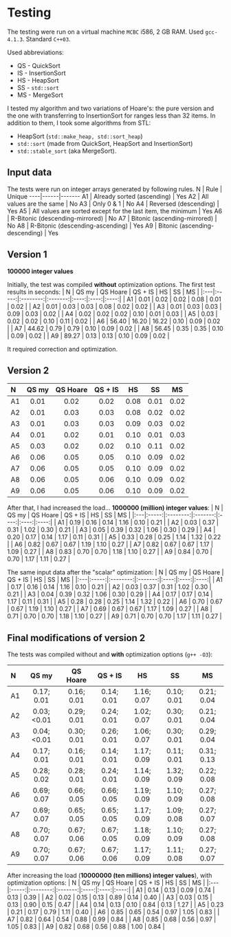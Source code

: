# Testing
The testing were run on a virtual machine `MCBC` i586, 2 GB RAM.
Used `gcc-4.1.3`. Standard `C++03`.

Used abbreviations:
+ QS - QuickSort
+ IS - InsertionSort
+ HS - HeapSort
+ SS - `std::sort`
+ MS - MergeSort

I tested my algorithm and two variations of Hoare's: the pure version and the one with transferring to InsertionSort for ranges less than 32 items.
In addition to them, I took some algorithms from STL:
+ HeapSort (`std::make_heap, std::sort_heap`)
+ `std::sort` (made from QuickSort, HeapSort and InsertionSort)
+ `std::stable_sort` (aka MergeSort).

## Input data
The tests were run on integer arrays generated by following rules.
N   | Rule | Unique
----|------|-------
A1  | Already sorted (ascending) | Yes
A2  | All values are the same    | No
A3  | Only 0 & 1                 | No
A4  | Reversed (descending)      | Yes
A5  | All values are sorted except for the last item, the minimum | Yes
A6  | R-Bitonic (descending-mirrored)  | No
A7  | Bitonic (ascending-mirrored)     | No
A8  | R-Bitonic (descending-ascending) | Yes
A9  | Bitonic (ascending-descending)   | Yes

## Version 1
**100000 integer values**

Initially, the test was compiled **without** optimization options.
The first test results in seconds:
| N  | QS my | QS Hoare | QS + IS |  HS  |  SS  |  MS  |
|:---|:-----:|:--------:|:-------:|:----:|:----:|:----:|
| A1 |  0.01 |    0.02  |   0.02  | 0.08 | 0.01 | 0.02 |
| A2 |  0.01 |    0.03  |   0.03  | 0.08 | 0.02 | 0.02 |
| A3 |  0.01 |    0.03  |   0.03  | 0.09 | 0.03 | 0.02 |
| A4 |  0.02 |    0.02  |   0.02  | 0.10 | 0.01 | 0.03 |
| A5 |  0.03 |    0.02  |   0.02  | 0.10 | 0.11 | 0.02 |
| A6 | 56.40 |   16.20  |  16.22  | 0.10 | 0.09 | 0.02 |
| A7 | 44.62 |    0.79  |   0.79  | 0.10 | 0.09 | 0.02 |
| A8 | 56.45 |    0.35  |   0.35  | 0.10 | 0.09 | 0.02 |
| A9 | 89.27 |    0.13  |   0.13  | 0.10 | 0.09 | 0.02 |

It required correction and optimization.

## Version 2

| N  | QS my | QS Hoare | QS + IS |  HS  |  SS  |  MS  |
|:---|:-----:|:--------:|:-------:|:----:|:----:|:----:|
| A1 |  0.01 |   0.02   |   0.02  | 0.08 | 0.01 | 0.02 |
| A2 |  0.01 |   0.03   |   0.03  | 0.08 | 0.02 | 0.02 |
| A3 |  0.01 |   0.03   |   0.03  | 0.09 | 0.03 | 0.02 |
| A4 |  0.01 |   0.02   |   0.01  | 0.10 | 0.01 | 0.03 |
| A5 |  0.03 |   0.02   |   0.02  | 0.10 | 0.11 | 0.02 |
| A6 |  0.06 |   0.05   |   0.05  | 0.10 | 0.09 | 0.02 |
| A7 |  0.06 |   0.05   |   0.05  | 0.10 | 0.09 | 0.02 |
| A8 |  0.06 |   0.05   |   0.06  | 0.10 | 0.09 | 0.02 |
| A9 |  0.06 |   0.05   |   0.06  | 0.10 | 0.09 | 0.02 |

After that, I had increased the load... **1000000 (million) integer values**:
| N  | QS my | QS Hoare | QS + IS |  HS  |  SS  |  MS  |
|:---|:-----:|:--------:|:-------:|:----:|:----:|:----:|
| A1 |  0.19 |   0.16   |   0.14  | 1.16 | 0.10 | 0.21 |
| A2 |  0.03 |   0.37   |   0.31  | 1.02 | 0.30 | 0.21 |
| A3 |  0.05 |   0.39   |   0.32  | 1.06 | 0.30 | 0.29 |
| A4 |  0.20 |   0.17   |   0.14  | 1.17 | 0.11 | 0.31 |
| A5 |  0.33 |   0.28   |   0.25  | 1.14 | 1.32 | 0.22 |
| A6 |  0.82 |   0.67   |   0.67  | 1.19 | 1.10 | 0.27 |
| A7 |  0.82 |   0.67   |   0.67  | 1.17 | 1.09 | 0.27 |
| A8 |  0.83 |   0.70   |   0.70  | 1.18 | 1.10 | 0.27 |
| A9 |  0.84 |   0.70   |   0.70  | 1.17 | 1.11 | 0.27 |

The same input data after the "scalar" optimization:
| N  | QS my | QS Hoare | QS + IS |  HS  |  SS  |  MS  |
|:---|:-----:|:--------:|:-------:|:----:|:----:|:----:|
| A1 |  0.17 |   0.16   |   0.14  | 1.16 | 0.10 | 0.21 |
| A2 |  0.03 |   0.37   |   0.31  | 1.02 | 0.30 | 0.21 |
| A3 |  0.04 |   0.39   |   0.32  | 1.06 | 0.30 | 0.29 |
| A4 |  0.17 |   0.17   |   0.14  | 1.17 | 0.11 | 0.31 |
| A5 |  0.28 |   0.28   |   0.25  | 1.14 | 1.32 | 0.22 |
| A6 |  0.70 |   0.67   |   0.67  | 1.19 | 1.10 | 0.27 |
| A7 |  0.69 |   0.67   |   0.67  | 1.17 | 1.09 | 0.27 |
| A8 |  0.71 |   0.70   |   0.70  | 1.18 | 1.10 | 0.27 |
| A9 |  0.71 |   0.70   |   0.70  | 1.17 | 1.11 | 0.27 |

## Final modifications of version 2

The tests was compiled without and **with** optimization options (`g++ -O3`):

| N  |    QS my    |  QS Hoare  |   QS + IS  |     HS     |     SS     |     MS     |
|:---|:-----------:|:----------:|:----------:|:----------:|:----------:|:----------:|
| A1 | 0.17; 0.01  | 0.16; 0.01 | 0.14; 0.01 | 1.16; 0.07 | 0.10; 0.01 | 0.21; 0.04 |
| A2 | 0.03; <0.01 | 0.29; 0.01 | 0.24; 0.01 | 1.02; 0.07 | 0.30; 0.01 | 0.21; 0.04 |
| A3 | 0.04; <0.01 | 0.30; 0.01 | 0.26; 0.01 | 1.06; 0.07 | 0.30; 0.01 | 0.29; 0.04 |
| A4 | 0.17; 0.01  | 0.16; 0.01 | 0.14; 0.01 | 1.17; 0.09 | 0.11; 0.01 | 0.31; 0.13 |
| A5 | 0.28; 0.02  | 0.28; 0.01 | 0.24; 0.01 | 1.14; 0.09 | 1.32; 0.09 | 0.22; 0.08 |
| A6 | 0.69; 0.07  | 0.66; 0.05 | 0.66; 0.05 | 1.19; 0.09 | 1.10; 0.09 | 0.27; 0.08 |
| A7 | 0.69; 0.07  | 0.65; 0.05 | 0.65; 0.05 | 1.17; 0.09 | 1.09; 0.08 | 0.27; 0.07 |
| A8 | 0.70; 0.07  | 0.67; 0.06 | 0.67; 0.05 | 1.18; 0.09 | 1.10; 0.09 | 0.27; 0.08 |
| A9 | 0.70; 0.07  | 0.67; 0.06 | 0.67; 0.06 | 1.17; 0.09 | 1.11; 0.08 | 0.27; 0.07 |

After increasing the load (**10000000 (ten millions) integer values**), with optimization options:
| N  | QS my | QS Hoare | QS + IS |  HS  |  SS  |  MS  |
|:---|:-----:|:--------:|:-------:|:----:|:----:|:----:|
| A1 |  0.14 |   0.13   |   0.09  | 0.74 | 0.13 | 0.39 |
| A2 |  0.02 |   0.15   |   0.13  | 0.89 | 0.14 | 0.40 |
| A3 |  0.03 |   0.15   |   0.13  | 0.90 | 0.15 | 0.47 |
| A4 |  0.14 |   0.13   |   0.10  | 0.84 | 0.13 | 1.27 |
| A5 |  0.23 |   0.21   |   0.17  | 0.79 | 1.11 | 0.40 |
| A6 |  0.85 |   0.65   |   0.54  | 0.97 | 1.05 | 0.83 |
| A7 |  0.82 |   0.64   |   0.54  | 0.88 | 0.99 | 0.84 |
| A8 |  0.85 |   0.68   |   0.56  | 0.97 | 1.05 | 0.83 |
| A9 |  0.82 |   0.68   |   0.56  | 0.88 | 1.00 | 0.84 |
